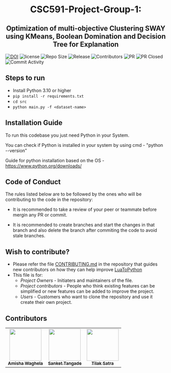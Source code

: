  <div align="center">

# CSC591-Project-Group-1: 
  ## Optimization of multi-objective Clustering SWAY using KMeans, Boolean Domination and Decision Tree for Explanation
  
  
 </div>

[![DOI](https://zenodo.org/badge/DOI/10.5281/zenodo.7851197.svg)](10.5281/zenodo.7851197)
![license](https://img.shields.io/github/license/amisha-w/CSC591-Project-Group-1)
![Repo Size](https://img.shields.io/github/repo-size/amisha-w/CSC591-Project-Group-1)
![Release](https://img.shields.io/github/v/release/amisha-w/CSC591-Project-Group-1?color=green)
![Contributors](https://img.shields.io/github/contributors/amisha-w/CSC591-Project-Group-1?color=cyan)
![PR](https://img.shields.io/github/issues-pr/amisha-w/CSC591-Project-Group-1?color=red)
![PR Closed](https://img.shields.io/github/issues-pr-closed-raw/amisha-w/CSC591-Project-Group-1?color=red)
![Commit Activity](https://img.shields.io/github/commit-activity/w/amisha-w/CSC591-Project-Group-1?color=blue)

##  Steps to run
- Install Python 3.10 or higher
- ```pip install -r requirements.txt```
- ``` cd src ```
- ```python main.py -f <dataset-name>```

## Installation Guide

To run this codebase you just need Python in your System.

You can check if Python is installed in your system by using cmd - "python --version"

Guide for python installation based on the OS - https://www.python.org/downloads/

## Code of Conduct

The rules listed below are to be followed by the ones who will be contributing to the code in the repository:

- It is recommended to take a review of your peer or teammate before mergin any PR or commit.

- It is recommended to create branches and start the changes in that branch and also delete the branch after commiting the code to avoid stale branches.

## Wish to contribute?
- Please refer the file [CONTRIBUTING.md](https://github.com/amisha-w//AutoSE-HW1-Lua/blob/main/CONTRIBUTING.md) in the repository that guides new contributors on how they can help improve [LuaToPython](https://github.com/amisha-w//AutoSE-HW1-Lua)
- This file is for:
  - _Project Owners_ - Initiaters and maintainers of the file.
  - _Project contributors_ - People who think existing features can be simplified or new features can be added to improve the project.
  - _Users_ - Customers who want to clone the repository and use it create their own project.


## Contributors
  
<table>
  <tr>
  <td align="center"><a href="https://github.com/amisha-w"><img src="https://avatars.githubusercontent.com/amisha-w" width="100px;" alt=""/><br /><sub><b>Amisha Waghela</b></sub></a></td>
  <td align="center"><a href="https://github.com/sankettangade"><img src="https://avatars.githubusercontent.com/sankettangade" width="100px;" alt=""/><br /><sub><b>Sanket Tangade</b></sub></a></td>
  <td align="center"><a href="https://github.com/tilaksatra"><img src="https://avatars.githubusercontent.com/tilaksatra" width="100px;" alt=""/><br /><sub><b>Tilak Satra</b></sub></a></td>
  </tr>
</table>
